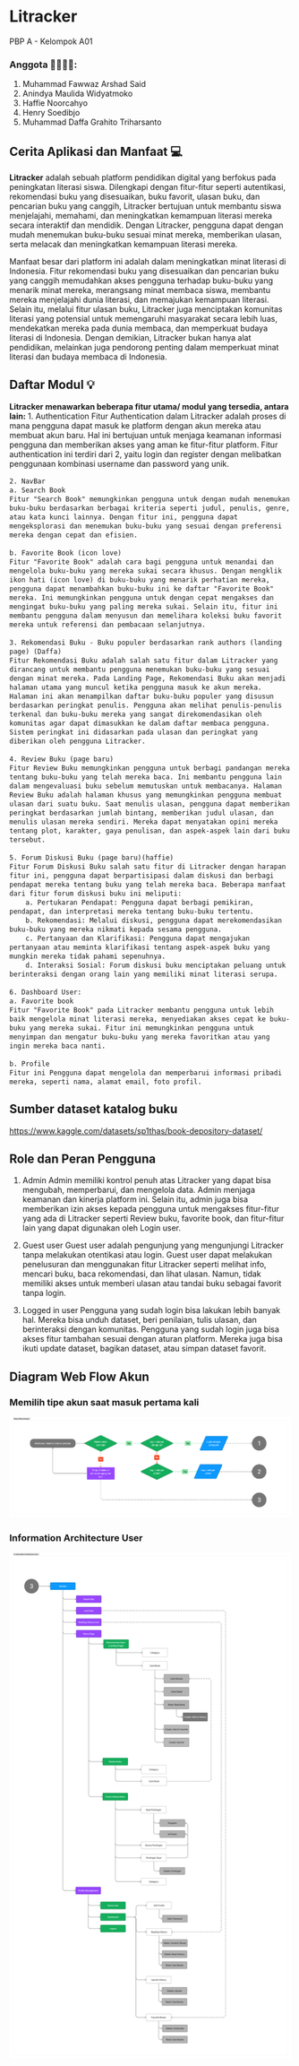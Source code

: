 # Litracker 

PBP A - Kelompok A01

### Anggota 👨‍💻👩‍💻:
1. Muhammad Fawwaz Arshad Said
2. Anindya Maulida Widyatmoko
3. Haffie Noorcahyo
4. Henry Soedibjo
5. Muhammad Daffa Grahito Triharsanto

## Cerita Aplikasi dan Manfaat 💻
**Litracker** adalah sebuah platform pendidikan digital yang berfokus pada peningkatan literasi siswa. Dilengkapi dengan fitur-fitur seperti autentikasi, rekomendasi buku yang disesuaikan, buku favorit, ulasan buku, dan pencarian buku yang canggih, Litracker bertujuan untuk membantu siswa menjelajahi, memahami, dan meningkatkan kemampuan literasi mereka secara interaktif dan mendidik. Dengan Litracker, pengguna dapat dengan mudah menemukan buku-buku sesuai minat mereka, memberikan ulasan, serta melacak dan meningkatkan kemampuan literasi mereka. 

Manfaat besar dari platform ini adalah dalam meningkatkan minat literasi di Indonesia. Fitur rekomendasi buku yang disesuaikan dan pencarian buku yang canggih memudahkan akses pengguna terhadap buku-buku yang menarik minat mereka, merangsang minat membaca siswa, membantu mereka menjelajahi dunia literasi, dan memajukan kemampuan literasi. Selain itu, melalui fitur ulasan buku, Litracker juga menciptakan komunitas literasi yang potensial untuk memengaruhi masyarakat secara lebih luas, mendekatkan mereka pada dunia membaca, dan memperkuat budaya literasi di Indonesia. Dengan demikian, Litracker bukan hanya alat pendidikan, melainkan juga pendorong penting dalam memperkuat minat literasi dan budaya membaca di Indonesia.

## Daftar Modul 💡
**Litracker menawarkan beberapa fitur utama/ modul yang tersedia, antara lain:**
    1. Authentication
    Fitur Authentication dalam Litracker adalah proses di mana pengguna dapat masuk ke platform dengan akun mereka atau membuat akun baru. Hal ini bertujuan untuk menjaga keamanan informasi pengguna dan memberikan akses yang aman ke fitur-fitur platform. Fitur authentication ini terdiri dari 2, yaitu login dan register dengan melibatkan penggunaan kombinasi username dan password yang unik.

    2. NavBar 
    a. Search Book
    Fitur "Search Book" memungkinkan pengguna untuk dengan mudah menemukan buku-buku berdasarkan berbagai kriteria seperti judul, penulis, genre, atau kata kunci lainnya. Dengan fitur ini, pengguna dapat mengeksplorasi dan menemukan buku-buku yang sesuai dengan preferensi mereka dengan cepat dan efisien.
    
    b. Favorite Book (icon love)
    Fitur "Favorite Book" adalah cara bagi pengguna untuk menandai dan mengelola buku-buku yang mereka sukai secara khusus. Dengan mengklik ikon hati (icon love) di buku-buku yang menarik perhatian mereka, pengguna dapat menambahkan buku-buku ini ke daftar "Favorite Book" mereka. Ini memungkinkan pengguna untuk dengan cepat mengakses dan mengingat buku-buku yang paling mereka sukai. Selain itu, fitur ini membantu pengguna dalam menyusun dan memelihara koleksi buku favorit mereka untuk referensi dan pembacaan selanjutnya.

    3. Rekomendasi Buku - Buku populer berdasarkan rank authors (landing page) (Daffa)
    Fitur Rekomendasi Buku adalah salah satu fitur dalam Litracker yang dirancang untuk membantu pengguna menemukan buku-buku yang sesuai dengan minat mereka. Pada Landing Page, Rekomendasi Buku akan menjadi halaman utama yang muncul ketika pengguna masuk ke akun mereka. Halaman ini akan menampilkan daftar buku-buku populer yang disusun berdasarkan peringkat penulis. Pengguna akan melihat penulis-penulis terkenal dan buku-buku mereka yang sangat direkomendasikan oleh komunitas agar dapat dimasukkan ke dalam daftar membaca pengguna. Sistem peringkat ini didasarkan pada ulasan dan peringkat yang diberikan oleh pengguna Litracker. 

    4. Review Buku (page baru)
    Fitur Review Buku memungkinkan pengguna untuk berbagi pandangan mereka tentang buku-buku yang telah mereka baca. Ini membantu pengguna lain dalam mengevaluasi buku sebelum memutuskan untuk membacanya. Halaman Review Buku adalah halaman khusus yang memungkinkan pengguna membuat ulasan dari suatu buku. Saat menulis ulasan, pengguna dapat memberikan peringkat berdasarkan jumlah bintang, memberikan judul ulasan, dan menulis ulasan mereka sendiri. Mereka dapat menyatakan opini mereka tentang plot, karakter, gaya penulisan, dan aspek-aspek lain dari buku tersebut.

    5. Forum Diskusi Buku (page baru)(haffie)
    Fitur Forum Diskusi Buku salah satu fitur di Litracker dengan harapan fitur ini, pengguna dapat berpartisipasi dalam diskusi dan berbagi pendapat mereka tentang buku yang telah mereka baca. Beberapa manfaat dari fitur forum diskusi buku ini meliputi:
        a. Pertukaran Pendapat: Pengguna dapat berbagi pemikiran, pendapat, dan interpretasi mereka tentang buku-buku tertentu.
        b. Rekomendasi: Melalui diskusi, pengguna dapat merekomendasikan buku-buku yang mereka nikmati kepada sesama pengguna.
        c. Pertanyaan dan Klarifikasi: Pengguna dapat mengajukan pertanyaan atau meminta klarifikasi tentang aspek-aspek buku yang mungkin mereka tidak pahami sepenuhnya.
        d. Interaksi Sosial: Forum diskusi buku menciptakan peluang untuk berinteraksi dengan orang lain yang memiliki minat literasi serupa.

    6. Dashboard User:
    a. Favorite book
    Fitur "Favorite Book" pada Litracker membantu pengguna untuk lebih baik mengelola minat literasi mereka, menyediakan akses cepat ke buku-buku yang mereka sukai. Fitur ini memungkinkan pengguna untuk menyimpan dan mengatur buku-buku yang mereka favoritkan atau yang ingin mereka baca nanti.

    b. Profile
    Fitur ini Pengguna dapat mengelola dan memperbarui informasi pribadi mereka, seperti nama, alamat email, foto profil.


## Sumber dataset katalog buku
https://www.kaggle.com/datasets/sp1thas/book-depository-dataset/ 

## Role dan Peran Pengguna
1. Admin
Admin memiliki kontrol penuh atas Litracker yang dapat  bisa mengubah, memperbarui, dan mengelola data. Admin menjaga keamanan dan kinerja platform ini. Selain itu, admin juga bisa memberikan izin akses kepada pengguna untuk mengakses fitur-fitur yang ada di Litracker seperti Review buku, favorite book, dan fitur-fitur lain yang dapat digunakan oleh Login user.  

2. Guest user
Guest user adalah pengunjung yang mengunjungi Litracker tanpa melakukan otentikasi atau login. Guest user dapat melakukan penelusuran dan menggunakan fitur Litracker seperti melihat info, mencari buku, baca rekomendasi, dan lihat ulasan. Namun, tidak memiliki akses untuk memberi ulasan atau tandai buku sebagai favorit tanpa login.


3. Logged in user
Pengguna yang sudah login bisa lakukan lebih banyak hal. Mereka bisa unduh dataset, beri penilaian, tulis ulasan, dan berinteraksi dengan komunitas. Pengguna yang sudah login juga bisa akses fitur tambahan sesuai dengan aturan platform. Mereka juga bisa ikuti update dataset, bagikan dataset, atau simpan dataset favorit.


## Diagram Web Flow Akun
### Memilih tipe akun saat masuk pertama kali
![Tipe Akun](/Account%20Type%20Decision.png)
### Information Architecture User
![IA User](/Information%20Architecture%20User.png)